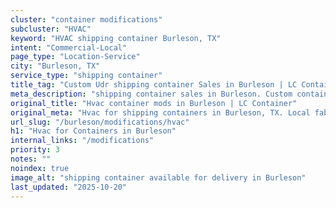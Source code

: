 ```yaml
---
cluster: "container modifications"
subcluster: "HVAC"
keyword: "HVAC shipping container Burleson, TX"
intent: "Commercial-Local"
page_type: "Location-Service"
city: "Burleson, TX"
service_type: "shipping container"
title_tag: "Custom Udr shipping container Sales in Burleson | LC Container"
meta_description: "shipping container sales in Burleson. Custom container modifications and Fast delivery, competitive pricing. Serving modifications area. Quote ID: W6F. Call (214) 524-4168 for your free quote today."
original_title: "Hvac container mods in Burleson | LC Container"
original_meta: "Hvac for shipping containers in Burleson, TX. Local fabrication & pro install. LC Container — Since 2003. Get a quote."
url_slug: "/burleson/modifications/hvac"
h1: "Hvac for Containers in Burleson"
internal_links: "/modifications"
priority: 3
notes: ""
noindex: true
image_alt: "shipping container available for delivery in Burleson"
last_updated: "2025-10-20"
---
```


<!-- TODO: Add unique city/inventory copy, images, and internal links here. -->
